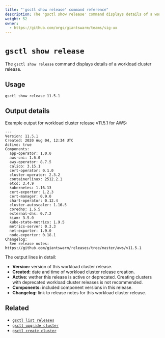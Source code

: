 ```yaml
---
title: "'gsctl show release' command reference"
description: The 'gsctl show release' command displays details of a workload cluster release.
weight: 52
owner:
  - https://github.com/orgs/giantswarm/teams/sig-ux
---
```


# `gsctl show release`

The `gsctl show release` command displays details of a workload cluster release.

## Usage

```nohighlight
gsctl show release 11.5.1
```

## Output details

Example output for workload cluster release v11.5.1 for AWS:

```nohighlight
---
Version: 11.5.1
Created: 2020 Aug 04, 12:34 UTC
Active: true
Components:
  app-operator: 1.0.0
  aws-cni: 1.6.0
  aws-operator: 8.7.5
  calico: 3.15.1
  cert-operator: 0.1.0
  cluster-operator: 2.3.2
  containerlinux: 2512.2.1
  etcd: 3.4.9
  kubernetes: 1.16.13
  cert-exporter: 1.2.3
  cert-manager: 0.9.0
  chart-operator: 0.12.4
  cluster-autoscaler: 1.16.5
  coredns: 1.6.5
  external-dns: 0.7.2
  kiam: 3.5.0
  kube-state-metrics: 1.9.5
  metrics-server: 0.3.3
  net-exporter: 1.9.0
  node-exporter: 0.18.1
Changelog:
  See release notes: https://github.com/giantswarm/releases/tree/master/aws/v11.5.1
```

The output lines in detail:

- **Version:** version of this workload cluster release.
- **Created:** date and time of workload cluster release creation.
- **Active:** wether this release is active or deprecated. Creating clusters with deprecated workload cluster releases is not recommended.
- **Components:** included component versions in this release.
- **Changelog:** link to release notes for this workload cluster release.

## Related

- [`gsctl list releases`](../list-releases/)
- [`gsctl upgrade cluster`](../upgrade-cluster/)
- [`gsctl create cluster`](../create-cluster/)
